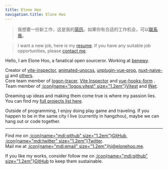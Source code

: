 ```yaml
---
title: Elone Hoo
navigation.title: Elone Hoo
---
```


> 我想要一份新工作，这是我的[简历](https://resume.elonehoo.me)。如果你有合适的工作机会，可以[联系我](mailto:hi@elonehoo.me)。

> I want a new job, here is my [resume](https://resume.elonehoo.me). If you have any suitable job opportunities, please [contact me](mailto:hi@elonehoo.me).

Hello, I am Elone Hoo, a fanatical open sourceror. Working at [benewy](https://github.com/benewy).

Creator of [vite-inspector](https://github.com/vite-inspector/vite-inspector), [animated-unocss](https://github.com/conver-unocss/animated-unocss), [unplugin-vue-prop](https://github.com/elonehoo/unplugin-vue-prop), [nuxt-naive-ui](https://github.com/elonehoo/nuxt-naive-ui) and [others](/projects).<br>
Core team member of [logon-tracer](https://github.com/logon-tracer), [Vite Inspector](https://github.com/vite-inspector) and [vue-hooks-form](https://github.com/vue-hooks-form) .<br>
Team member of [:icon{name="logos:vitest" size="1.2em"}Vitest](https://github.com/vitest-dev) and [INet](https://github.com/hzpt-inet-club).

Dreaming up ideas and making them come true is where my passion lies. You can find my [full projects list here](/projects).

Outside of programming, I enjoy doing play game and traveling. If you happen to be in the same city I live (currently in hangzhou), maybe we can hang out or code together.

***

Find me on [:icon{name="mdi:github" size="1.2em"}GitHub](https://github.com/elonehoo), [:icon{name="mdi:twitter" size="1.2em"}Twitter](https://www.twitter.com/elonehoo).<br>
Mail me at [:icon{name="mdi:email" size="1.2em"}hi@elonehoo.me](mailto:hi@elonehoo.me).<br>

If you like my works, consider follow me on [:icon{name="mdi:github" size="1.2em"}GitHub](https://github.com/elonehoo) to keep them sustainable.
